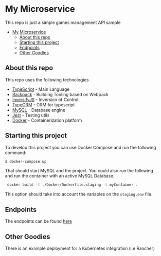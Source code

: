 # My Microservice

This repo is just a simple games management API sample

- [My Microservice](#my-microservice)
  - [About this repo](#about-this-repo)
  - [Starting this project](#starting-this-project)
  - [Endpoints](#endpoints)
  - [Other Goodies](#other-goodies)

## About this repo

This repo uses the following technologies

-   [TypeScript](https://github.com/Microsoft/TypeScript) - Main Language
-   [Backpack](https://github.com/jaredpalmer/backpack) - Building Tooling based on Webpack
-   [InversifyJS](https://github.com/inversify/InversifyJS) - Inversion of Control
-   [TypeORM](https://typeorm.io/#/) - ORM for typescript
-   [MySQL](https://www.mysql.com/) - Database engine
-   [Jest](jestjs.io) - Testing utils
-   [Docker](https://www.docker.com) - Containerization platform

## Starting this project

To develop this project you can use Docker Compose and run the following command:

```bash
$ docker-compose up
```

That should start MySQL and the project. You could also run the following and run the container with an active MySQL Database.

```bash
 docker build -f ./Docker/Dockerfile.staging -t myContainer .
```

This option should take into account the variables on the `staging.env` file.

## Endpoints

The endpoints can be found [here](https://danielfranco.docs.apiary.io/#reference)

## Other Goodies

There is an example deployment for a Kubernetes integration (i.e Rancher)